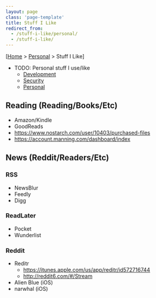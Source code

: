 ```yaml
---
layout: page
class: 'page-template'
title: Stuff I Like
redirect_from:
  - /stuff-i-like/personal/
  - /stuff-i-like/
---
```


[[Home](/) > [Personal](/personal/) > Stuff I Like]

* TODO: Personal stuff I use/like
  * [Development](/dev/stuff-i-like/)
  * [Security](/sec/stuff-i-like/)
  * [Personal](/personal/stuff-i-like/)

## Reading (Reading/Books/Etc)

* Amazon/Kindle
* GoodReads
* https://www.nostarch.com/user/10403/purchased-files
* https://account.manning.com/dashboard/index

## News (Reddit/Readers/Etc)

### RSS

* NewsBlur
* Feedly
* Digg

### ReadLater

* Pocket
* Wunderlist

### Reddit

* Reditr
  * https://itunes.apple.com/us/app/reditr/id572716744
  * http://reddit6.com/#/Stream
* Alien Blue (iOS)
* narwhal (iOS)

